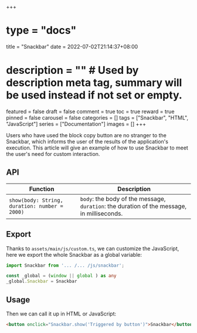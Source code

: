 +++
# type = "docs"
title = "Snackbar"
date = 2022-07-02T21:14:37+08:00
# description = "" # Used by description meta tag, summary will be used instead if not set or empty.
featured = false
draft = false
comment = true
toc = true
reward = true
pinned = false
carousel = false
categories = []
tags = ["Snackbar", "HTML", "JavaScript"]
series = ["Documentation"]
images = []
+++

Users who have used the block copy button are no stranger to the Snackbar, which informs the user of the results of the application's execution. This article will give an example of how to use Snackbar to meet the user's need for custom interaction.

<!--more-->

## API

| Function | Description|
|--|--|
| `show(body: String, duration: number = 2000)` | `body`: the body of the message, `duration`: the duration of the message, in milliseconds.

## Export

Thanks to `assets/main/js/custom.ts`, we can customize the JavaScript, here we export the whole Snackbar as a global variable:

```typescript
import Snackbar from '... /... /js/snackbar';

const _global = (window || global ) as any
_global.Snackbar = Snackbar
```

## Usage

Then we can call it up in HTML or JavaScript:

```html
<button onclick="Snackbar.show('Triggered by button')">Snackbar</button>
```
